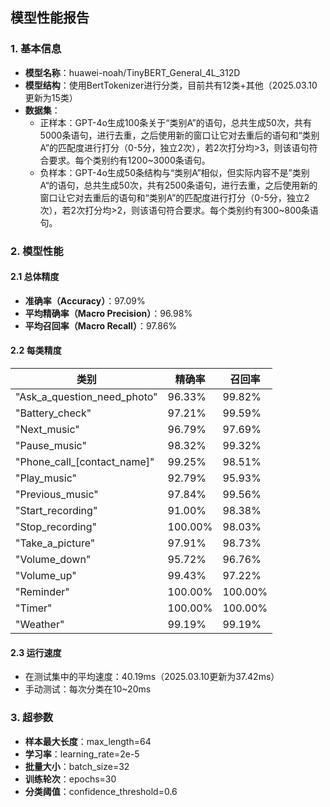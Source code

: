 ## 模型性能报告

### 1. 基本信息

- **模型名称**：huawei-noah/TinyBERT_General_4L_312D
- **模型结构**：使用BertTokenizer进行分类，目前共有12类+其他（2025.03.10更新为15类）
- **数据集**：
  - 正样本：GPT-4o生成100条关于“类别A”的语句，总共生成50次，共有5000条语句，进行去重，之后使用新的窗口让它对去重后的语句和“类别A”的匹配度进行打分（0-5分，独立2次），若2次打分均>3，则该语句符合要求。每个类别约有1200~3000条语句。
  - 负样本：GPT-4o生成50条结构与“类别A”相似，但实际内容不是”类别A“的语句，总共生成50次，共有2500条语句，进行去重，之后使用新的窗口让它对去重后的语句和“类别A”的匹配度进行打分（0-5分，独立2次），若2次打分均>2，则该语句符合要求。每个类别约有300~800条语句。


### 2. 模型性能

#### 2.1 总体精度

- **准确率（Accuracy）**：97.09%
- **平均精确率（Macro Precision）**：96.98%
- **平均召回率（Macro Recall）**：97.86%

#### 2.2 每类精度

| 类别                          | 精确率     | 召回率     |
|-----------------------------|---------|---------|
| "Ask_a_question_need_photo" | 96.33%  | 99.82%  |
| "Battery_check"             | 97.21%  | 99.59%  |
| "Next_music"                | 96.79%  | 97.69%  |
| "Pause_music"               | 98.32%  | 99.32%  |
| "Phone_call_[contact_name]" | 99.25%  | 98.51%  |
| "Play_music"                | 92.79%  | 95.93%  |
| "Previous_music"            | 97.84%  | 99.56%  |
| "Start_recording"           | 91.00%  | 98.38%  |
| "Stop_recording"            | 100.00% | 98.03%  |
| "Take_a_picture"            | 97.91%  | 98.73%  |
| "Volume_down"               | 95.72%  | 96.76%  |
| "Volume_up"                 | 99.43%  | 97.22%  |
| "Reminder"                  | 100.00% | 100.00% |
| "Timer"                     | 100.00% | 100.00% |
| "Weather"                   | 99.19%  | 99.19%  |

#### 2.3 运行速度

- 在测试集中的平均速度：40.19ms（2025.03.10更新为37.42ms）
- 手动测试：每次分类在10~20ms


### 3. 超参数

- **样本最大长度**：max_length=64
- **学习率**：learning_rate=2e-5
- **批量大小**：batch_size=32
- **训练轮次**：epochs=30
- **分类阈值**：confidence_threshold=0.6
